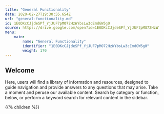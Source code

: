 ```yaml
---
title: "General Functionality"
date: 2020-02-27T19:30:55.654Z
url: "general-functionality.md"
id: 1E0DKcCJjdeSPf_YjJUF7pMO72HzWYbsLw3cEmdGW5g0
source: https://drive.google.com/open?id=1E0DKcCJjdeSPf_YjJUF7pMO72HzWYbsLw3cEmdGW5g0
menu:
    main:
        name: "General Functionality"
        identifier: "1E0DKcCJjdeSPf_YjJUF7pMO72HzWYbsLw3cEmdGW5g0"
        weight: 170
---
```

## Welcome

Here, users will find a library of information and resources, designed to guide navigation and provide answers to any questions that may arise. Take a moment and peruse our available content. Search by category or function, below, or perform a keyword search for relevant content in the sidebar.

{{% children %}}

